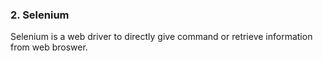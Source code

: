 ### 2. Selenium
Selenium is a web driver to directly give command or retrieve information from web broswer. 
